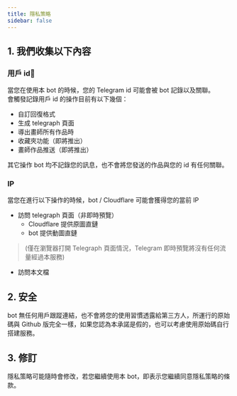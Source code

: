 ```yaml
---
title: 隱私策略
sidebar: false
---
```


## 1. 我們收集以下內容

### 用戶 id
當您在使用本 bot 的時候，您的 Telegram id 可能會被 bot 記錄以及關聯。   
會觸發記錄用戶 id 的操作目前有以下幾個：  

- 自訂回復格式
- 生成 telegraph 頁面
- 導出畫師所有作品時
- 收藏夾功能（即將推出）
- 畫師作品推送（即將推出）

其它操作 bot 均不記錄您的訊息，也不會將您發送的作品與您的 id 有任何關聯。

### IP
當您在進行以下操作的時候，bot / Cloudflare 可能會獲得您的當前 IP  

- 訪問 telegraph 頁面（非即時預覽）
    - Cloudflare 提供原圖直鏈
    - bot 提供動圖直鏈
> (僅在瀏覽器打開 Telegraph 頁面情況，Telegram 即時預覽將沒有任何流量經過本服務)
- 訪問本文檔


## 2. 安全
bot 無任何用戶跟蹤連結，也不會將您的使用習慣透露給第三方人，所運行的原始碼與 Github 版完全一樣，如果您認為本承諾是假的，也可以考慮使用原始碼自行搭建服務。

## 3. 修訂
隱私策略可能隨時會修改，若您繼續使用本 bot，即表示您繼續同意隱私策略的條款。